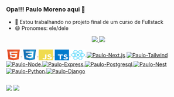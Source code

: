 ### Opa!!! Paulo Moreno aqui 👋

- 🔭 Estou trabalhando no projeto final de um curso de Fullstack
- 😄 Pronomes: ele/dele

<div align="center"> 
  <a href="https://github.com/PauloMorenoD">
  <img height="180em" src="https://github-readme-stats.vercel.app/api?username=PauloMorenoD&show_icons=true&theme=dracula&include_all_commits=ture&count_private=true"/>
  <img height="180em" src="https://github-readme-stats.vercel.app/api/top-langs/?username=PauloMorenoD&layout=compact&langs_count=16&theme=dracula"/>
    
</div>


<div style="display: inline_block"><br>
  <img align="center" alt="Paulo-HTML" height="30" width="40" 
        src="https://raw.githubusercontent.com/devicons/devicon/master/icons/html5/html5-original.svg">
  <img align="center" alt="Paulo-CSS" height="30" width="40" 
        src="https://raw.githubusercontent.com/devicons/devicon/master/icons/css3/css3-original.svg">
  <img align="center" alt="Paulo-Js" height="30" width="40" 
       src="https://raw.githubusercontent.com/devicons/devicon/master/icons/javascript/javascript-plain.svg">
  <img align="center" alt="Paulo-Ts" height="30" width="40" 
       src="https://raw.githubusercontent.com/devicons/devicon/master/icons/typescript/typescript-plain.svg">
  <img align="center" alt="Paulo-React" height="30" width="40" 
       src="https://raw.githubusercontent.com/devicons/devicon/master/icons/react/react-original.svg">
  <img align="center" alt="Paulo-Next.js" height="30" width="40"
       src="https://cdn.jsdelivr.net/gh/devicons/devicon/icons/nextjs/nextjs-original.svg">
  <img align="center" alt="Paulo-Tailwind" height="30" width="40"
       src="https://cdn.jsdelivr.net/gh/devicons/devicon/icons/tailwindcss/tailwindcss-original-wordmark.svg" />
  <img align="center" alt="Paulo-Node" height="30" width="40"
       src="https://cdn.jsdelivr.net/gh/devicons/devicon/icons/nodejs/nodejs-original.svg" />
  <img align="center" alt="Paulo-Express" height="30" width="40"
       src="https://cdn.jsdelivr.net/gh/devicons/devicon/icons/express/express-original.svg" />
  <img align="center" alt="Paulo-Postgresql" height="30" width="40"
       src="https://cdn.jsdelivr.net/gh/devicons/devicon/icons/postgresql/postgresql-original.svg" />
  <img align="center" alt="Paulo-Nest" height="30" width="40"               
       src="https://cdn.jsdelivr.net/gh/devicons/devicon/icons/nestjs/nestjs-plain.svg" />
  <img align="center" alt="Paulo-Python" height="30" width="40"
       src="https://cdn.jsdelivr.net/gh/devicons/devicon/icons/python/python-original.svg" />
  <img align="center" alt="Paulo-Django" height="30" width="40"
       src="https://cdn.jsdelivr.net/gh/devicons/devicon/icons/django/django-plain.svg" />
  
 ##
  
<div> 
  <a href = "mailto:paulomorenodeabreulima@hotmail.com"><img src="https://img.shields.io/badge/-Gmail-%23333?style=for-the-badge&logo=gmail&logoColor=white" target="_blank"></a>
  <a href="https://www.linkedin.com/in/paulo-moreno-dev-front-end/" target="_blank"><img src="https://img.shields.io/badge/-LinkedIn-%230077B5?style=for-the-badge&logo=linkedin&logoColor=white" target="_blank"></a> 
</div>
  
  
